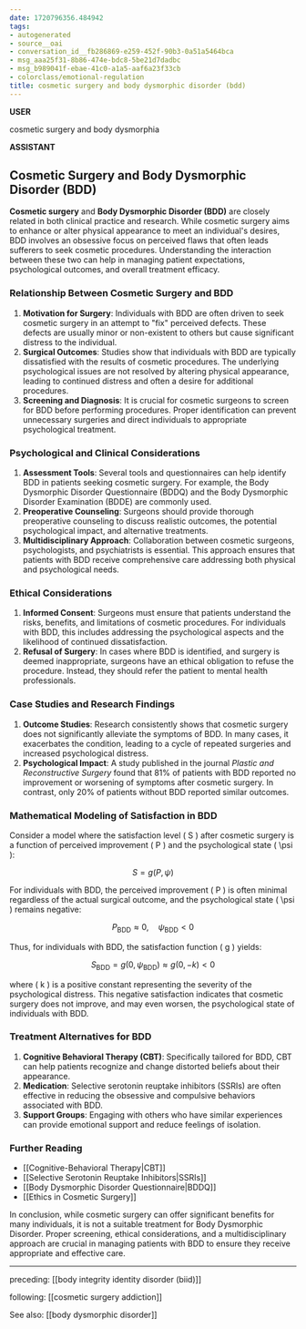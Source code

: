 ```yaml
---
date: 1720796356.484942
tags:
- autogenerated
- source__oai
- conversation_id__fb286869-e259-452f-90b3-0a51a5464bca
- msg_aaa25f31-8b86-474e-bdc8-5be21d7dadbc
- msg_b989041f-ebae-41c0-a1a5-aaf6a23f33cb
- colorclass/emotional-regulation
title: cosmetic surgery and body dysmorphic disorder (bdd)
---
```


**USER**

cosmetic surgery and body dysmorphia


**ASSISTANT**

## Cosmetic Surgery and Body Dysmorphic Disorder (BDD)

**Cosmetic surgery** and **Body Dysmorphic Disorder (BDD)** are closely related in both clinical practice and research. While cosmetic surgery aims to enhance or alter physical appearance to meet an individual's desires, BDD involves an obsessive focus on perceived flaws that often leads sufferers to seek cosmetic procedures. Understanding the interaction between these two can help in managing patient expectations, psychological outcomes, and overall treatment efficacy.

### Relationship Between Cosmetic Surgery and BDD

1. **Motivation for Surgery**: Individuals with BDD are often driven to seek cosmetic surgery in an attempt to "fix" perceived defects. These defects are usually minor or non-existent to others but cause significant distress to the individual.
2. **Surgical Outcomes**: Studies show that individuals with BDD are typically dissatisfied with the results of cosmetic procedures. The underlying psychological issues are not resolved by altering physical appearance, leading to continued distress and often a desire for additional procedures.
3. **Screening and Diagnosis**: It is crucial for cosmetic surgeons to screen for BDD before performing procedures. Proper identification can prevent unnecessary surgeries and direct individuals to appropriate psychological treatment.

### Psychological and Clinical Considerations

1. **Assessment Tools**: Several tools and questionnaires can help identify BDD in patients seeking cosmetic surgery. For example, the Body Dysmorphic Disorder Questionnaire (BDDQ) and the Body Dysmorphic Disorder Examination (BDDE) are commonly used.
2. **Preoperative Counseling**: Surgeons should provide thorough preoperative counseling to discuss realistic outcomes, the potential psychological impact, and alternative treatments.
3. **Multidisciplinary Approach**: Collaboration between cosmetic surgeons, psychologists, and psychiatrists is essential. This approach ensures that patients with BDD receive comprehensive care addressing both physical and psychological needs.

### Ethical Considerations

1. **Informed Consent**: Surgeons must ensure that patients understand the risks, benefits, and limitations of cosmetic procedures. For individuals with BDD, this includes addressing the psychological aspects and the likelihood of continued dissatisfaction.
2. **Refusal of Surgery**: In cases where BDD is identified, and surgery is deemed inappropriate, surgeons have an ethical obligation to refuse the procedure. Instead, they should refer the patient to mental health professionals.

### Case Studies and Research Findings

1. **Outcome Studies**: Research consistently shows that cosmetic surgery does not significantly alleviate the symptoms of BDD. In many cases, it exacerbates the condition, leading to a cycle of repeated surgeries and increased psychological distress.
2. **Psychological Impact**: A study published in the journal *Plastic and Reconstructive Surgery* found that 81% of patients with BDD reported no improvement or worsening of symptoms after cosmetic surgery. In contrast, only 20% of patients without BDD reported similar outcomes.

### Mathematical Modeling of Satisfaction in BDD

Consider a model where the satisfaction level \( S \) after cosmetic surgery is a function of perceived improvement \( P \) and the psychological state \( \psi \):

$$
S = g(P, \psi)
$$

For individuals with BDD, the perceived improvement \( P \) is often minimal regardless of the actual surgical outcome, and the psychological state \( \psi \) remains negative:

$$
P_{\text{BDD}} \approx 0, \quad \psi_{\text{BDD}} < 0
$$

Thus, for individuals with BDD, the satisfaction function \( g \) yields:

$$
S_{\text{BDD}} = g(0, \psi_{\text{BDD}}) \approx g(0, -k) < 0
$$

where \( k \) is a positive constant representing the severity of the psychological distress. This negative satisfaction indicates that cosmetic surgery does not improve, and may even worsen, the psychological state of individuals with BDD.

### Treatment Alternatives for BDD

1. **Cognitive Behavioral Therapy (CBT)**: Specifically tailored for BDD, CBT can help patients recognize and change distorted beliefs about their appearance.
2. **Medication**: Selective serotonin reuptake inhibitors (SSRIs) are often effective in reducing the obsessive and compulsive behaviors associated with BDD.
3. **Support Groups**: Engaging with others who have similar experiences can provide emotional support and reduce feelings of isolation.

### Further Reading

- [[Cognitive-Behavioral Therapy|CBT]]
- [[Selective Serotonin Reuptake Inhibitors|SSRIs]]
- [[Body Dysmorphic Disorder Questionnaire|BDDQ]]
- [[Ethics in Cosmetic Surgery]]

In conclusion, while cosmetic surgery can offer significant benefits for many individuals, it is not a suitable treatment for Body Dysmorphic Disorder. Proper screening, ethical considerations, and a multidisciplinary approach are crucial in managing patients with BDD to ensure they receive appropriate and effective care.


---

preceding: [[body integrity identity disorder (biid)]]  


following: [[cosmetic surgery addiction]]

See also: [[body dysmorphic disorder]]